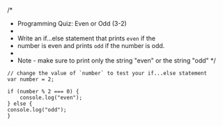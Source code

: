 /*
 * Programming Quiz: Even or Odd (3-2)
 *
 * Write an if...else statement that prints `even` if the 
 * number is even and prints `odd` if the number is odd.
 *
 * Note - make sure to print only the string "even" or the string "odd"
 */
```
// change the value of `number` to test your if...else statement
var number = 2;

if (number % 2 === 0) {
    console.log("even");
} else {
console.log("odd");
}
```
